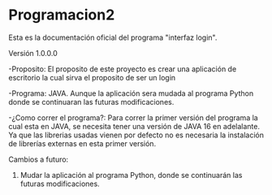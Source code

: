 # Programacion2

Esta es la documentación oficial del programa "interfaz login".

Versión 1.0.0.0 

-Proposito: El proposito de este proyecto es crear una aplicación de escritorio la cual sirva el proposito de ser un login

-Programa: JAVA. Aunque la aplicación sera mudada al programa Python donde se continuaran las futuras modificaciones.

-¿Como correr el programa?: Para correr la primer versión del programa la cual esta en JAVA, se necesita tener una versión de JAVA 16 en adelalante.
Ya que las librerias usadas vienen por defecto no es necesaria la instalación de librerías externas en esta primer versión.


Cambios a futuro:

1) Mudar la aplicación al programa Python, donde se continuarán las futuras modificaciones.

